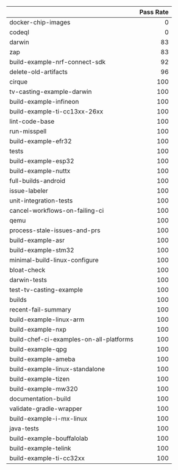 |                                         |   Pass Rate |
|:----------------------------------------|------------:|
| docker-chip-images                      |           0 |
| codeql                                  |           0 |
| darwin                                  |          83 |
| zap                                     |          83 |
| build-example-nrf-connect-sdk           |          92 |
| delete-old-artifacts                    |          96 |
| cirque                                  |         100 |
| tv-casting-example-darwin               |         100 |
| build-example-infineon                  |         100 |
| build-example-ti-cc13xx-26xx            |         100 |
| lint-code-base                          |         100 |
| run-misspell                            |         100 |
| build-example-efr32                     |         100 |
| tests                                   |         100 |
| build-example-esp32                     |         100 |
| build-example-nuttx                     |         100 |
| full-builds-android                     |         100 |
| issue-labeler                           |         100 |
| unit-integration-tests                  |         100 |
| cancel-workflows-on-failing-ci          |         100 |
| qemu                                    |         100 |
| process-stale-issues-and-prs            |         100 |
| build-example-asr                       |         100 |
| build-example-stm32                     |         100 |
| minimal-build-linux-configure           |         100 |
| bloat-check                             |         100 |
| darwin-tests                            |         100 |
| test-tv-casting-example                 |         100 |
| builds                                  |         100 |
| recent-fail-summary                     |         100 |
| build-example-linux-arm                 |         100 |
| build-example-nxp                       |         100 |
| build-chef-ci-examples-on-all-platforms |         100 |
| build-example-qpg                       |         100 |
| build-example-ameba                     |         100 |
| build-example-linux-standalone          |         100 |
| build-example-tizen                     |         100 |
| build-example-mw320                     |         100 |
| documentation-build                     |         100 |
| validate-gradle-wrapper                 |         100 |
| build-example-i-mx-linux                |         100 |
| java-tests                              |         100 |
| build-example-bouffalolab               |         100 |
| build-example-telink                    |         100 |
| build-example-ti-cc32xx                 |         100 |